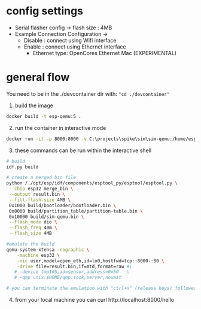 # config settings

- Serial flasher config -> flash size : 4MB
- Example Connection Configuration ->
  - Disable : connect using Wifi interface
  - Enable : connect using Ethernet interface
    - Ethernet type: OpenCores Ethernet Mac (EXPERIMENTAL)

# general flow

You need to be in the ./devcontainer dir with:
`"cd ./devcontainer"`

1. build the image

```bash
docker build -t esp-qemu:5 .
```

2. run the container in interactive mode

```bash
docker run -it -p 8000:8000 -v C:\projects\spike\sim\sim-qemu:/home/esp esp-qemu:5 /bin/bash
```

3. these commands can be run within the interactive shell

```bash
# build
idf.py build

# create a merged bin file
python /./opt/esp/idf/components/esptool_py/esptool/esptool.py \
 --chip esp32 merge_bin \
 --output result.bin \
 --fill-flash-size 4MB \
 0x1000 build/bootloader/bootloader.bin \
 0x8000 build/partition_table/partition-table.bin \
 0x10000 build/sim-qemu.bin \
 --flash_mode dio \
 --flash_freq 40m \
 --flash_size 4MB

#emulate the build
qemu-system-xtensa -nographic \
    -machine esp32 \
    -nic user,model=open_eth,id=lo0,hostfwd=tcp::8000-:80 \
    -drive file=result.bin,if=mtd,format=raw #\
   # -device tmp105,id=sensor,address=0x50   \
   # -qmp unix:$HOME/qmp.sock,server,nowait

# you can terminate the emulation with "ctrl+x" (release keys) followed by "a"
```

4. from your local machine you can curl http://localhost:8000/hello
